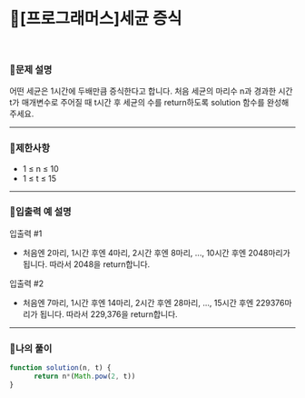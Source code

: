 # 🦄[프로그래머스]세균 증식
<br/>

### 🧡문제 설명
어떤 세균은 1시간에 두배만큼 증식한다고 합니다. 처음 세균의 마리수 n과 경과한 시간 t가 매개변수로 주어질 때 t시간 후 세균의 수를 return하도록 solution 함수를 완성해주세요.
***
### 💛제한사항
- 1 ≤ n ≤ 10
- 1 ≤ t ≤ 15
***
### 💙입출력 예 설명
입출력 #1
- 처음엔 2마리, 1시간 후엔 4마리, 2시간 후엔 8마리, ..., 10시간 후엔 2048마리가 됩니다. 따라서 2048을 return합니다.

입출력 #2
- 처음엔 7마리, 1시간 후엔 14마리, 2시간 후엔 28마리, ..., 15시간 후엔 229376마리가 됩니다. 따라서 229,376을 return합니다.
***
### 💜나의 풀이
```javascript
function solution(n, t) {
      return n*(Math.pow(2, t))
}
```